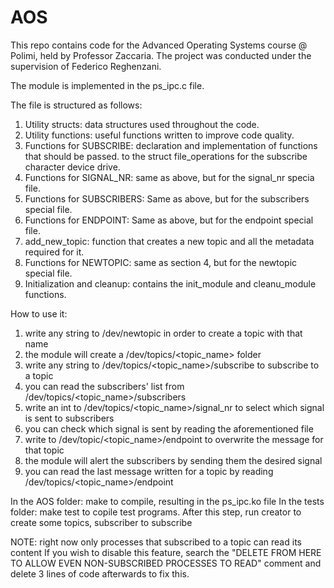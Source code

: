 # AOS

This repo contains code for the Advanced Operating Systems course @ Polimi, held by Professor Zaccaria. 
The project was conducted under the supervision of Federico Reghenzani.

The module is implemented in the ps_ipc.c file.

The file is structured as follows:

1) Utility structs: data structures used throughout the code.
2) Utility functions: useful functions written to improve code quality.
3) Functions for SUBSCRIBE: declaration and implementation of functions that should be passed.
to the struct file_operations for the subscribe character device drive.
4) Functions for SIGNAL_NR: same as above, but for the signal_nr specia file.
5) Functions for SUBSCRIBERS: Same as above, but for the subscribers special file.
6) Functions for ENDPOINT: Same as above, but for the endpoint special file.
7) add_new_topic: function that creates a new topic and all the metadata required for it.
8) Functions for NEWTOPIC: same as section 4, but for the newtopic special file.
9) Initialization and cleanup: contains the init_module and cleanu_module functions.

How to use it:

1) write any string to /dev/newtopic in order to create a topic with that name
2) the module will create a /dev/topics/<topic_name> folder
3) write any string to /dev/topics/<topic_name>/subscribe to subscribe to a topic
4) you can read the subscribers' list from /dev/topics/<topic_name>/subscribers
5) write an int to /dev/topics/<topic_name>/signal_nr to select which signal is sent to subscribers
6) you can check which signal is sent by reading the aforementioned file
7) write to /dev/topic/<topic_name>/endpoint to overwrite the message for that topic
8) the module will alert the subscribers by sending them the desired signal
9) you can read the last message written for a topic by reading /dev/topics/<topic_name>/endpoint

In the AOS folder: make to compile, resulting in the ps_ipc.ko file
In the tests folder: make test to copile test programs. After this step, run creator to create some topics, subscriber to subscribe

NOTE: right now only processes that subscribed to a topic can read its content
If you wish to disable this feature, search the "DELETE FROM HERE TO ALLOW EVEN NON-SUBSCRIBED PROCESSES TO READ"
comment and delete 3 lines of code afterwards to fix this.


